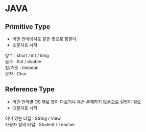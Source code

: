 JAVA
===

Primitive Type
---
- 어떤 언어에서도 같은 뜻으로 통한다
- 소문자로 시작

양수 : short / int / long  
음수 : flot / double  
참/거짓 : blooean  
문자 : Char

Reference Type
---
- 어떤 언어별 OS 별로 뜻이 다르거나 혹은 존재하지 않음으로 설명이 필요
- 대문자로 시작

이미 있는 타입 : String / View  
사용자 정의 타입 : Student / Teacher

